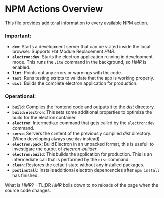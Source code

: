 # NPM Actions Overview

This file provides additonal information to every available NPM action.

### Important:

- **`dev`**: Starts a development server that can be visited inside the local browser. Supports Hot Module Replacement *HMR*.
- **`electron:dev`**: Starts the electron application running in development mode. This runs the `vite` command in the background, so *HMR* is enabled.
- **`lint`**: Points out any errors or warnings with the code.
- **`test`**: Runs testing scripts to validate that the app is working properly.
- **`dist`**: Builds the complete electron application for production.

### Operational:

- **`build`**: Compiles the frontend code and outputs it to the *dist* directory.
- **`build:electron`**: This sets some additional properties to optimize the build for the electron container.
- **`electron`**: Intermediate command that gets called by the `electron:dev` command.
- **`serve`**: Servers the content of the previously compiled *dist* directory. (When developing always use `dev` instead)
- **`electron:pack`**: Build Electron in an unpacked format, this is usefull to investigate the output of *electron-builder*.
- **`electron:build`**: This builds the application for production. This is an intermediate call that is performed by the `dist` command.
- **`clean`**: Restores the default state without any installed packages.
- **`postinstall`**: Installs additional electron dependencies after `npm install` has finished.

What is *HMR*? - TL;DR *HMR* boils down to no reloads of the page when the source code changes.
